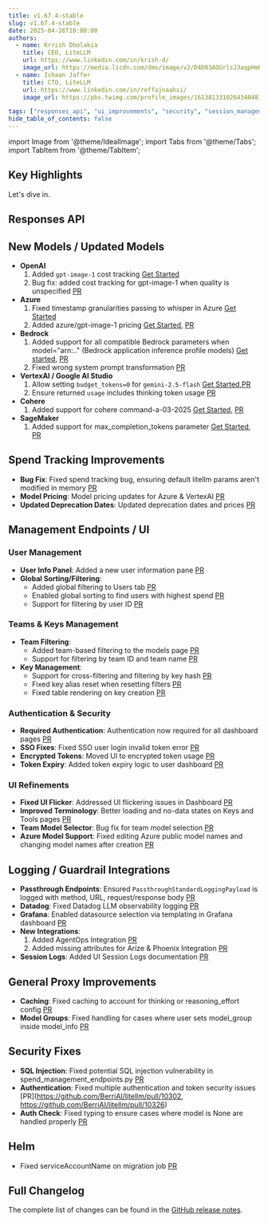 ```yaml
---
title: v1.67.4-stable
slug: v1.67.4-stable
date: 2025-04-26T10:00:00
authors:
  - name: Krrish Dholakia
    title: CEO, LiteLLM
    url: https://www.linkedin.com/in/krish-d/
    image_url: https://media.licdn.com/dms/image/v2/D4D03AQGrlsJ3aqpHmQ/profile-displayphoto-shrink_400_400/B4DZSAzgP7HYAg-/0/1737327772964?e=1749686400&v=beta&t=Hkl3U8Ps0VtvNxX0BNNq24b4dtX5wQaPFp6oiKCIHD8
  - name: Ishaan Jaffer
    title: CTO, LiteLLM
    url: https://www.linkedin.com/in/reffajnaahsi/
    image_url: https://pbs.twimg.com/profile_images/1613813310264340481/lz54oEiB_400x400.jpg

tags: ["responses_api", "ui_improvements", "security", "session_management"]
hide_table_of_contents: false
---
```

import Image from '@theme/IdealImage';
import Tabs from '@theme/Tabs';
import TabItem from '@theme/TabItem';

## Key Highlights


Let's dive in.

## Responses API


## New Models / Updated Models

- **OpenAI**
    1. Added `gpt-image-1` cost tracking [Get Started](https://docs.litellm.ai/docs/image_generation)
    2. Bug fix: added cost tracking for gpt-image-1 when quality is unspecified [PR](https://github.com/BerriAI/litellm/pull/10247)
- **Azure**
    1. Fixed timestamp granularities passing to whisper in Azure [Get Started](https://docs.litellm.ai/docs/audio_transcription)
    2. Added azure/gpt-image-1 pricing [Get Started](https://docs.litellm.ai/docs/image_generation), [PR](https://github.com/BerriAI/litellm/pull/10327)
- **Bedrock**
    1. Added support for all compatible Bedrock parameters when model="arn:.." (Bedrock application inference profile models) [Get started](https://docs.litellm.ai/docs/providers/bedrock#bedrock-application-inference-profile), [PR](https://github.com/BerriAI/litellm/pull/10256)
    2. Fixed wrong system prompt transformation [PR](https://github.com/BerriAI/litellm/pull/10120)
- **VertexAI / Google AI Studio**
    1. Allow setting `budget_tokens=0` for `gemini-2.5-flash` [Get Started](https://docs.litellm.ai/docs/providers/gemini#usage---thinking--reasoning_content),[PR](https://github.com/BerriAI/litellm/pull/10198)
    2. Ensure returned `usage` includes thinking token usage [PR](https://github.com/BerriAI/litellm/pull/10198)
- **Cohere**
    1. Added support for cohere command-a-03-2025 [Get Started](https://docs.litellm.ai/docs/providers/cohere), [PR](https://github.com/BerriAI/litellm/pull/10295)
- **SageMaker**
    1. Added support for max_completion_tokens parameter [Get Started](https://docs.litellm.ai/docs/providers/sagemaker), [PR](https://github.com/BerriAI/litellm/pull/10300)


## Spend Tracking Improvements

- **Bug Fix**: Fixed spend tracking bug, ensuring default litellm params aren't modified in memory [PR](https://github.com/BerriAI/litellm/pull/10167)
- **Model Pricing**: Model pricing updates for Azure & VertexAI [PR](https://github.com/BerriAI/litellm/pull/10178)
- **Updated Deprecation Dates**: Updated deprecation dates and prices [PR](https://github.com/BerriAI/litellm/pull/10308)

## Management Endpoints / UI

### User Management
- **User Info Panel**: Added a new user information pane [PR](https://github.com/BerriAI/litellm/pull/10213)
- **Global Sorting/Filtering**: 
  - Added global filtering to Users tab [PR](https://github.com/BerriAI/litellm/pull/10195)
  - Enabled global sorting to find users with highest spend [PR](https://github.com/BerriAI/litellm/pull/10211)
  - Support for filtering by user ID [PR](https://github.com/BerriAI/litellm/pull/10322)

### Teams & Keys Management
- **Team Filtering**: 
  - Added team-based filtering to the models page [PR](https://github.com/BerriAI/litellm/pull/10325)
  - Support for filtering by team ID and team name [PR](https://github.com/BerriAI/litellm/pull/10324)
- **Key Management**: 
  - Support for cross-filtering and filtering by key hash [PR](https://github.com/BerriAI/litellm/pull/10322)
  - Fixed key alias reset when resetting filters [PR](https://github.com/BerriAI/litellm/pull/10099)
  - Fixed table rendering on key creation [PR](https://github.com/BerriAI/litellm/pull/10224)

### Authentication & Security
- **Required Authentication**: Authentication now required for all dashboard pages [PR](https://github.com/BerriAI/litellm/pull/10229)
- **SSO Fixes**: Fixed SSO user login invalid token error [PR](https://github.com/BerriAI/litellm/pull/10298)
- **Encrypted Tokens**: Moved UI to encrypted token usage [PR](https://github.com/BerriAI/litellm/pull/10302)
- **Token Expiry**: Added token expiry logic to user dashboard [PR](https://github.com/BerriAI/litellm/pull/10250)

### UI Refinements
- **Fixed UI Flicker**: Addressed UI flickering issues in Dashboard [PR](https://github.com/BerriAI/litellm/pull/10261)
- **Improved Terminology**: Better loading and no-data states on Keys and Tools pages [PR](https://github.com/BerriAI/litellm/pull/10253)
- **Team Model Selector**: Bug fix for team model selection [PR](https://github.com/BerriAI/litellm/pull/10171)
- **Azure Model Support**: Fixed editing Azure public model names and changing model names after creation [PR](https://github.com/BerriAI/litellm/pull/10249)


## Logging / Guardrail Integrations

- **Passthrough Endpoints**: Ensured `PassthroughStandardLoggingPayload` is logged with method, URL, request/response body [PR](https://github.com/BerriAI/litellm/pull/10194)
- **Datadog**: Fixed Datadog LLM observability logging [PR](https://github.com/BerriAI/litellm/pull/10206)
- **Grafana**: Enabled datasource selection via templating in Grafana dashboard [PR](https://github.com/BerriAI/litellm/pull/10257)
- **New Integrations**:
    1. Added AgentOps Integration [PR](https://github.com/BerriAI/litellm/pull/9685)
    2. Added missing attributes for Arize & Phoenix Integration [PR](https://github.com/BerriAI/litellm/pull/10215)
- **Session Logs**: Added UI Session Logs documentation [PR](https://github.com/BerriAI/litellm/pull/10334)

## General Proxy Improvements

- **Caching**: Fixed caching to account for thinking or reasoning_effort config [PR](https://github.com/BerriAI/litellm/pull/10140)
- **Model Groups**: Fixed handling for cases where user sets model_group inside model_info [PR](https://github.com/BerriAI/litellm/pull/10191)


## Security Fixes

- **SQL Injection**: Fixed potential SQL injection vulnerability in spend_management_endpoints.py [PR](https://github.com/BerriAI/litellm/pull/9878)
- **Authentication**: Fixed multiple authentication and token security issues [PR](https://github.com/BerriAI/litellm/pull/10302, https://github.com/BerriAI/litellm/pull/10326)
- **Auth Check**: Fixed typing to ensure cases where model is None are handled properly [PR](https://github.com/BerriAI/litellm/pull/10170)

## Helm

- Fixed serviceAccountName on migration job [PR](https://github.com/BerriAI/litellm/pull/10258)

## Full Changelog

The complete list of changes can be found in the [GitHub release notes](https://github.com/BerriAI/litellm/compare/v1.67.0-stable...v1.67.4-stable).